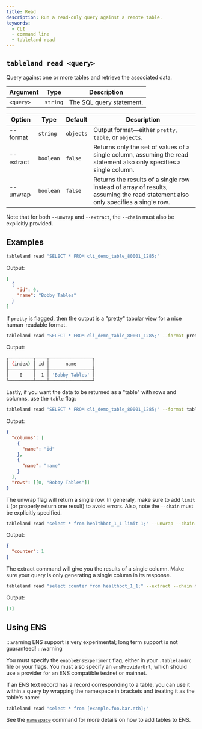 ```yaml
---
title: Read
description: Run a read-only query against a remote table.
keywords:
  - CLI
  - command line
  - tableland read
---
```


## `tableland read <query>`

Query against one or more tables and retrieve the associated data.

| Argument  | Type     | Description              |
| --------- | -------- | ------------------------ |
| `<query>` | `string` | The SQL query statement. |

<!--prettier-ignore-->
| Option    | Type      | Default | Description                                           |
| --------- | --------- | ------- | ----------------------------------------------------- |
| --format  | `string`  | `objects` | Output format—either `pretty`, `table`, or `objects`. |
| --extract | `boolean` | `false` | Returns only the set of values of a single column, assuming the read statement also only specifies a single column. |
| --unwrap  | `boolean` | `false` | Returns the results of a single row instead of array of results, assuming the read statement also only specifies a single row. |

Note that for both `--unwrap` and `--extract`, the `--chain` must also be explicitly provided.

## Examples

```bash
tableland read "SELECT * FROM cli_demo_table_80001_1285;"
```

Output:

```json
[
  {
    "id": 0,
    "name": "Bobby Tables"
  }
]
```

If `pretty` is flagged, then the output is a "pretty" tabular view for a nice human-readable format.

```bash
tableland read "SELECT * FROM cli_demo_table_80001_1285;" --format pretty
```

Output:

```bash
┌─────────┬────┬────────────────┐
│ (index) │ id │      name      │
├─────────┼────┼────────────────┤
│    0    │  1 │ 'Bobby Tables' │
└─────────┴────┴────────────────┘
```

Lastly, if you want the data to be returned as a "table" with rows and columns, use the `table` flag:

```bash
tableland read "SELECT * FROM cli_demo_table_80001_1285;" --format table
```

Output:

```json
{
  "columns": [
    {
      "name": "id"
    },
    {
      "name": "name"
    }
  ],
  "rows": [[0, "Bobby Tables"]]
}
```

The unwrap flag will return a single row. In generaly, make sure to add `limit 1` (or properly return one result) to avoid errors. Also, note the `--chain` must be explicitly specified.

```bash
tableland read "select * from healthbot_1_1 limit 1;" --unwrap --chain mainnet
```

Output:

```json
{
  "counter": 1
}
```

The extract command will give you the results of a single column. Make sure your query is only generating a single column in its response.

```bash
tableland read "select counter from healthbot_1_1;" --extract --chain mainnet
```

Output:

```json
[1]
```

## Using ENS

:::warning
ENS support is very experimental; long term support is not guaranteed!
:::warning

You must specify the `enableEnsExperiment` flag, either in your `.tablelandrc` file or your flags. You must also specify an `ensProviderUrl`, which should use a provider for an ENS compatible testnet or mainnet.

If an ENS text record has a record corresponding to a table, you can use it within a query by wrapping the namespace in brackets and treating it as the table's name:

```bash
tableland read "select * from [example.foo.bar.eth];"
```

See the [`namespace`](/cli/namespace) command for more details on how to add tables to ENS.
